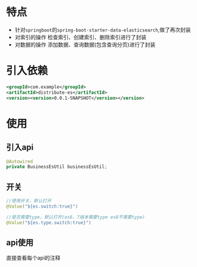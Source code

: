 # 特点
- 针对`springboot`的`spring-boot-starter-data-elasticsearch`,做了再次封装
- 对索引的操作 检查索引、创建索引、删除索引进行了封装
- 对数据的操作 添加数据、查询数据(包含查询分页)进行了封装
# 引入依赖

```xml
<groupId>com.example</groupId>
<artifactId>distribute-es</artifactId>
<version><version>0.0.1-SNAPSHOT</version></version>
```

# 使用

## 引入api

```java
@Autowired
private BusinessEsUtil businessEsUtil;
```

## 开关

```java
//使用开关，默认打开
@Value("${es.switch:true}")
```

```java
//是否需要type，默认打开(es6、7版本需要type es8不需要type)
@Value("${es.type.switch:true}")
```

## api使用

直接查看每个api的注释